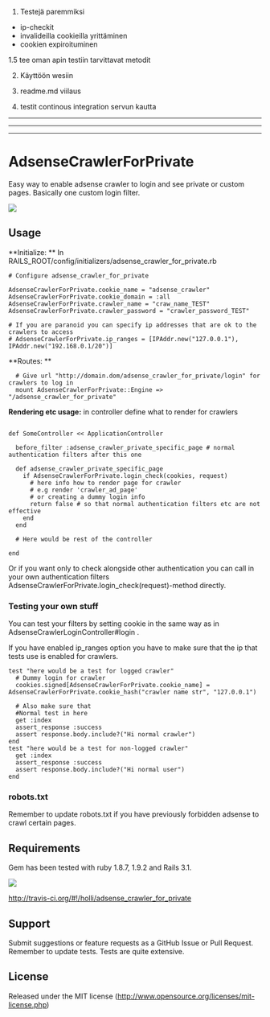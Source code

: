 
1. Testejä paremmiksi

- ip-checkit
- invalideilla cookieilla yrittäminen
- cookien expiroituminen

1.5 tee oman apin testiin tarvittavat metodit

2. Käyttöön wesiin

3. readme.md viilaus

4. testit continous integration servun kautta


----------------------------------------------
----------------------------------------------
----------------------------------------------

# AdsenseCrawlerForPrivate

Easy way to enable adsense crawler to login and see private or custom pages. Basically one custom login filter.

[<img src="https://secure.travis-ci.org/holli/adsense_crawler_for_private.png" />](http://travis-ci.org/holli/adsense_crawler_for_private)

## Usage


**Initialize: ** In RAILS_ROOT/config/initializers/adsense_crawler_for_private.rb

```
# Configure adsense_crawler_for_private

AdsenseCrawlerForPrivate.cookie_name = "adsense_crawler"
AdsenseCrawlerForPrivate.cookie_domain = :all
AdsenseCrawlerForPrivate.crawler_name = "craw_name_TEST"
AdsenseCrawlerForPrivate.crawler_password = "crawler_password_TEST"

# If you are paranoid you can specify ip addresses that are ok to the crawlers to access
# AdsenseCrawlerForPrivate.ip_ranges = [IPAddr.new("127.0.0.1"), IPAddr.new("192.168.0.1/20")]

```

**Routes: **

```
  # Give url "http://domain.dom/adsense_crawler_for_private/login" for crawlers to log in
  mount AdsenseCrawlerForPrivate::Engine => "/adsense_crawler_for_private"
```

**Rendering etc usage:** in controller define what to render for crawlers

```

def SomeController << ApplicationController

  before_filter :adsense_crawler_private_specific_page # normal authentication filters after this one

  def adsense_crawler_private_specific_page
    if AdsenseCrawlerForPrivate.login_check(cookies, request)
      # here info how to render page for crawler
      # e.g render 'crawler_ad_page'
      # or creating a dummy login info
      return false # so that normal authentication filters etc are not effective
    end
  end

  # Here would be rest of the controller

end

```

Or if you want only to check alongside other authentication you can call in your
own authentication filters AdsenseCrawlerForPrivate.login_check(request)-method
directly.


### Testing your own stuff

You can test your filters by setting cookie in the same way as in AdsenseCrawlerLoginController#login .

If you have enabled ip_ranges option you have to make sure that the ip that tests use is enabled for crawlers.

```
test "here would be a test for logged crawler"
  # Dummy login for crawler
  cookies.signed[AdsenseCrawlerForPrivate.cookie_name] = AdsenseCrawlerForPrivate.cookie_hash("crawler name str", "127.0.0.1")

  # Also make sure that
  #Normal test in here
  get :index
  assert_response :success
  assert response.body.include?("Hi normal crawler")
end
test "here would be a test for non-logged crawler"
  get :index
  assert_response :success
  assert response.body.include?("Hi normal user")
end
```

### robots.txt

Remember to update robots.txt if you have previously forbidden adsense to crawl certain pages.

## Requirements

Gem has been tested with ruby 1.8.7, 1.9.2 and Rails 3.1.

[<img src="https://secure.travis-ci.org/holli/adsense_crawler_for_private.png" />](http://travis-ci.org/holli/adsense_crawler_for_private)

http://travis-ci.org/#!/holli/adsense_crawler_for_private

## Support

Submit suggestions or feature requests as a GitHub Issue or Pull Request. Remember to update tests. Tests are quite extensive.

## License

Released under the MIT license (http://www.opensource.org/licenses/mit-license.php)
